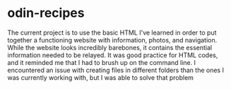 # odin-recipes

The current project is to use the basic HTML I've learned in order to put together
a functioning website with information, photos, and navigation. While the website
looks incredibly barebones, it contains the essential information needed to be relayed.
It was good practice for HTML codes, and it reminded me that I had to brush up on
the command line. I encountered an issue with creating files in different
folders than the ones I was currently working with, but I was able to solve that problem